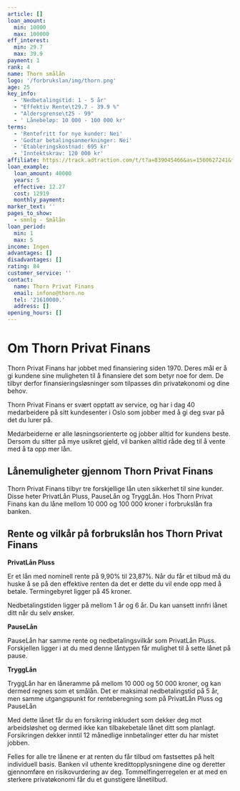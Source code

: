 ```yaml
---
article: []
loan_amount:
  min: 10000
  max: 100000
eff_interest:
  min: 29.7
  max: 39.9
payment: 1
rank: 4
name: Thorn smålån
logo: '/forbrukslan/img/thorn.png'
age: 25
key_info:
  - 'Nedbetalingstid: 1 - 5 år'
  - "Effektiv Rente\t29.7 - 39.9 %"
  - "Aldersgrense\t25 - 99"
  - ' Lånebeløp: 10 000 - 100 000 kr'
terms:
  - 'Rentefritt for nye kunder: Nei'
  - 'Godtar betalingsanmerkninger: Nei'
  - 'Etableringskostnad: 695 kr'
  - 'Inntektskrav: 120 000 kr'
affiliate: https://track.adtraction.com/t/t?a=839045466&as=1560627241&t=2&tk=1
loan_example:
  loan_amount: 40000
  years: 5
  effective: 12.27
  cost: 12919
  monthly_payment:
marker_text: ''
pages_to_show:
  - smnlg - Smålån
loan_period:
  min: 1
  max: 5
income: Ingen
advantages: []
disadvantages: []
rating: 84
customer_service: ''
contact:
  name: Thorn Privat Finans
  email: infono@thorn.no
  tel: '21610000.'
  address: []
opening_hours: []
---
```


# Om Thorn Privat Finans

Thorn Privat Finans har jobbet med finansiering siden 1970. Deres mål er å gi kundene sine muligheten til å finansiere det som betyr noe for dem. De tilbyr derfor finansieringsløsninger som tilpasses din privatøkonomi og dine behov.

Thorn Privat Finans er svært opptatt av service, og har i dag 40 medarbeidere på sitt kundesenter i Oslo som jobber med å gi deg svar på det du lurer på.

Medarbeiderne er alle løsningsorienterte og jobber alltid for kundens beste. Dersom du sitter på mye usikret gjeld, vil banken alltid råde deg til å vente med å ta opp mer lån.

## Lånemuligheter gjennom Thorn Privat Finans

Thorn Privat Finans tilbyr tre forskjellige lån uten sikkerhet til sine kunder. Disse heter PrivatLån Pluss, PauseLån og TryggLån. Hos Thorn Privat Finans kan du låne mellom 10 000 og 100 000 kroner i forbrukslån fra banken.

## Rente og vilkår på forbrukslån hos Thorn Privat Finans

**PrivatLån Pluss**

Er et lån med nominell rente på 9,90% til 23,87%. Når du får et tilbud må du huske å se på den effektive renten da det er dette du vil ende opp med å betale. Termingebyret ligger på 45 kroner.

Nedbetalingstiden ligger på mellom 1 år og 6 år. Du kan uansett innfri lånet ditt når du selv ønsker.

**PauseLån**

PauseLån har samme rente og nedbetalingsvilkår som PrivatLån Pluss. Forskjellen ligger i at du med denne låntypen får mulighet til å sette lånet på pause.

**TryggLån**

TryggLån har en låneramme på mellom 10 000 og 50 000 kroner, og kan dermed regnes som et smålån. Det er maksimal nedbetalingstid på 5 år, men samme utgangspunkt for renteberegning som på PrivatLån Pluss og PauseLån

Med dette lånet får du en forsikring inkludert som dekker deg mot arbeidsløshet og dermed ikke kan tilbakebetale lånet ditt som planlagt. Forsikringen dekker inntil 12 månedlige innbetalinger etter du har mistet jobben.

Felles for alle tre lånene er at renten du får tilbud om fastsettes på helt individuell basis. Banken vil uthente kredittopplysningene dine og deretter gjennomføre en risikovurdering av deg. Tommelfingerregelen er at med en sterkere privatøkonomi får du et gunstigere lånetilbud.
